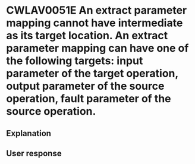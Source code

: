 # CWLAV0051E An extract parameter mapping cannot have intermediate as its target location. An extract parameter mapping can have one of the following targets: input parameter of the target operation, output parameter of the source operation, fault parameter of the source operation.

## Explanation

## User response